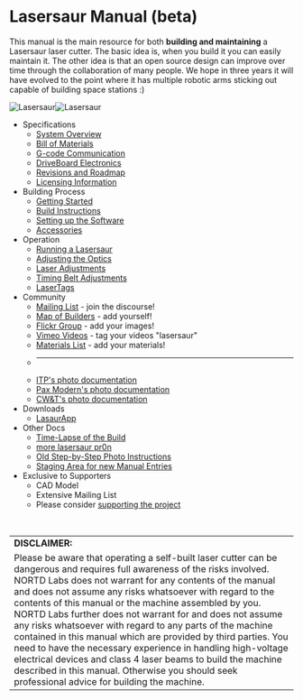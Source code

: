 Lasersaur Manual (beta)
===============

This manual is the main resource for both **building and maintaining** a Lasersaur laser cutter. The basic idea is, when you build it you can easily maintain it. The other idea is that an open source design can improve over time through the collaboration of many people. We hope in three years it will have evolved to the point where it has multiple robotic arms sticking out capable of building space stations :) 

![Lasersaur](http://farm9.staticflickr.com/8142/7139599325_1b7036b97e_n.jpg)![Lasersaur](http://farm9.staticflickr.com/8156/7139609703_b8134916f2_n.jpg)

* Specifications
  * [System Overview](overview.md)
  * [Bill of Materials](bom.md)
  * [G-code Communication](gcode.md)
  * [DriveBoard Electronics](driveboard.md) 
  * [Revisions and Roadmap](revisions.md)
  * [Licensing Information](license.md)
* Building Process
  * [Getting Started](start.md)
  * [Build Instructions](assembly.md)
  * [Setting up the Software](lasaurapp.md)
  * [Accessories](accessories.md)
* Operation
  * [Running a Lasersaur](operation.md)
  * [Adjusting the Optics](optics_setup.md)
  * [Laser Adjustments](laser_adjustments.md)
  * [Timing Belt Adjustments](timing_belts.md)
  * [LaserTags](lasertags.md)
* Community
  * [Mailing List](https://groups.google.com/forum/#!forum/lasersaur) - join the discourse!
  * [Map of Builders](http://maps.google.com/maps/ms?msid=212793647571970047289.0004a1eb83351b9926511&msa=0) - add yourself!
  * [Flickr Group](http://www.flickr.com/groups/lasersaur/) - add your images!
  * [Vimeo Videos](https://vimeo.com/search/sort:date/format:thumbnail?q=lasersaur) - tag your videos "lasersaur"
  * [Materials List](https://sites.google.com/site/lasersaurmaterialswiki) - add your materials!
  * ---
  * [ITP's photo documentation](http://www.flickr.com/photos/greentulips/sets/72157630003201811/)
  * [Pax Modern's photo documentation](http://www.flickr.com/photos/77171978@N02/sets/72157629442984600/)
  * [CW&T's photo documentation](http://www.flickr.com/photos/cwwang/sets/72157630319998790/)
* Downloads
  * [LasaurApp](https://github.com/stefanix/LasaurApp)
* Other Docs
  * [Time-Lapse of the Build](http://vimeo.com/23935409)
  * [more lasersaur pr0n](http://vimeo.com/23871399)
  * [Old Step-by-Step Photo Instructions](http://www.flickr.com/photos/stfnix/sets/72157626580353027/)
  * [Staging Area for new Manual Entries](staging_area.md)
* Exclusive to Supporters
  * CAD Model
  * Extensive Mailing List
  * Please consider [supporting the project](http://labs.nortd.com/lasersaur/#feed)


<br>
<table>
<tr><td><strong>DISCLAIMER:</strong></td></tr>
<tr><td>
Please be aware that operating a self-built laser cutter can be dangerous and requires full awareness of the risks involved. NORTD Labs does not warrant for any contents of the manual and does not assume any risks whatsoever with regard to the contents of this manual or the machine assembled by you. NORTD Labs further does not warrant for and does not assume any risks whatsoever with regard to any parts of the machine contained in this manual which are provided by third parties. You need to have the necessary experience in handling high-voltage electrical devices and class 4 laser beams to build the machine described in this manual. Otherwise you should seek professional advice for building the machine.
</td></tr>
</table>




